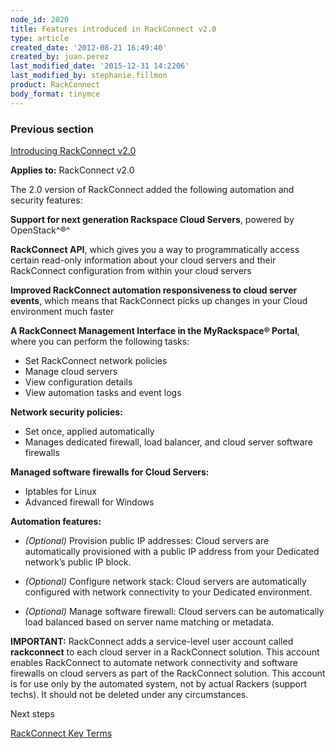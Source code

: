 ```yaml
---
node_id: 2020
title: Features introduced in RackConnect v2.0
type: article
created_date: '2012-08-21 16:49:40'
created_by: juan.perez
last_modified_date: '2015-12-31 14:2206'
last_modified_by: stephanie.fillmon
product: RackConnect
body_format: tinymce
---
```


### Previous section

[Introducing RackConnect
v2.0](https://www.rackspace.com/knowledge_center/article/introducing-rackconnect-v20)

**Applies to:** RackConnect v2.0

The 2.0 version of RackConnect added the following automation and
security features:

**Support for next generation Rackspace Cloud Servers**, powered by
OpenStack^&reg;^

**RackConnect API**, which gives you a way to programmatically access
certain read-only information about your cloud servers and their
RackConnect configuration from within your cloud servers

**Improved RackConnect automation responsiveness to cloud server
events**, which means that RackConnect picks up changes in your Cloud
environment much faster

**A RackConnect Management Interface in the MyRackspace&reg; Portal**, where
you can perform the following tasks:

-   Set RackConnect network policies
-   Manage cloud servers
-   View configuration details
-   View automation tasks and event logs

**Network security policies:**

-   Set once, applied automatically
-   Manages dedicated firewall, load balancer, and cloud server software
    firewalls

**Managed software firewalls for Cloud Servers:**

-   Iptables for Linux
-   Advanced firewall for Windows

**Automation features:**

-   *(Optional)* Provision public IP addresses: Cloud servers are
    automatically provisioned with a public IP address from your
    Dedicated network&rsquo;s public IP block.

-   *(Optional)* Configure network stack: Cloud servers are
    automatically configured with network connectivity to your Dedicated
    environment.

-   *(Optional)* Manage software firewall: Cloud servers can be
    automatically load balanced based on server name matching or
    metadata.

**IMPORTANT:** RackConnect adds a service-level user account called
**rackconnect** to each cloud server in a RackConnect solution. This
account enables RackConnect to automate network connectivity and
software firewalls on cloud servers as part of the RackConnect solution.
This account is for use only by the automated system, not by actual
Rackers (support techs). It should not be deleted under any
circumstances.

Next steps

[RackConnect Key
Terms](https://www.rackspace.com/knowledge_center/article/rackconnect-key-terms)

